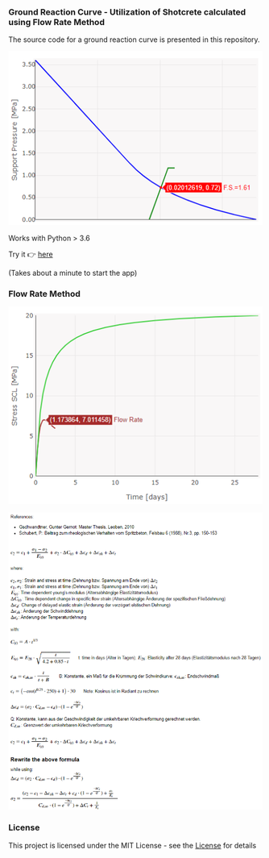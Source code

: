 ### Ground Reaction Curve - Utilization of Shotcrete calculated using Flow Rate Method

The source code for a ground reaction curve is presented in this repository.

![Ground_curve](https://github.com/onurkoc/ground-curve/blob/master/images/Ground-curve_new.png)

Works with Python > 3.6

Try it :point_right: [here](https://ground-curve.onrender.com)

(Takes about a minute to start the app)

### Flow Rate Method

![Flow_rate](https://github.com/onurkoc/ground-curve/blob/master/images/Flow_rate_pic.png)

![Flow Rate](https://github.com/onurkoc/ground-curve/blob/master/images/flow_rate_formula.png)

### License
This project is licensed under the MIT License - see the [License](https://github.com/onurkoc/ground-curve/blob/master/LICENSE) for details
